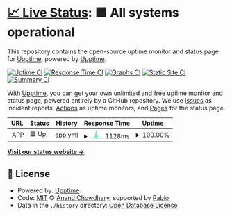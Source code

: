 # [📈 Live Status](https://upptime.github.io/upptime): <!--live status--> **🟩 All systems operational**

This repository contains the open-source uptime monitor and status page for [Upptime](https://upptime.js.org), powered by [Upptime](https://github.com/upptime/upptime).

[![Uptime CI](https://github.com/juanretamales/UppTimeMarbox/workflows/Uptime%20CI/badge.svg)](https://github.com/juanretamales/UppTimeMarbox/actions?query=workflow%3A%22Uptime+CI%22)
[![Response Time CI](https://github.com/juanretamales/UppTimeMarbox/workflows/Response%20Time%20CI/badge.svg)](https://github.com/juanretamales/UppTimeMarbox/actions?query=workflow%3A%22Response+Time+CI%22)
[![Graphs CI](https://github.com/juanretamales/UppTimeMarbox/workflows/Graphs%20CI/badge.svg)](https://github.com/juanretamales/UppTimeMarbox/actions?query=workflow%3A%22Graphs+CI%22)
[![Static Site CI](https://github.com/juanretamales/UppTimeMarbox/workflows/Static%20Site%20CI/badge.svg)](https://github.com/juanretamales/UppTimeMarbox/actions?query=workflow%3A%22Static+Site+CI%22)
[![Summary CI](https://github.com/juanretamales/UppTimeMarbox/workflows/Summary%20CI/badge.svg)](https://github.com/juanretamales/UppTimeMarbox/actions?query=workflow%3A%22Summary+CI%22)

With [Upptime](https://upptime.js.org), you can get your own unlimited and free uptime monitor and status page, powered entirely by a GitHub repository. We use [Issues](https://github.com/upptime/upptime/issues) as incident reports, [Actions](https://github.com/juanretamales/UppTimeMarbox/actions) as uptime monitors, and [Pages](https://upptime.github.io/upptime) for the status page.

<!--start: status pages-->
<!-- This summary is generated by Upptime (https://github.com/upptime/upptime) -->
<!-- Do not edit this manually, your changes will be overwritten -->
<!-- prettier-ignore -->
| URL | Status | History | Response Time | Uptime |
| --- | ------ | ------- | ------------- | ------ |
| <img alt="" src="https://icons.duckduckgo.com/ip3/app.marbox.cl.ico" height="13"> [APP](https://app.marbox.cl) | 🟩 Up | [app.yml](https://github.com/juanretamales/UppTimeMarbox/commits/HEAD/history/app.yml) | <details><summary><img alt="Response time graph" src="./graphs/app/response-time-week.png" height="20"> 1128ms</summary><br><a href="https://juanretamales.github.io/UppTimeMarbox/history/app"><img alt="Response time 535" src="https://img.shields.io/endpoint?url=https%3A%2F%2Fraw.githubusercontent.com%2Fjuanretamales%2FUppTimeMarbox%2FHEAD%2Fapi%2Fapp%2Fresponse-time.json"></a><br><a href="https://juanretamales.github.io/UppTimeMarbox/history/app"><img alt="24-hour response time 387" src="https://img.shields.io/endpoint?url=https%3A%2F%2Fraw.githubusercontent.com%2Fjuanretamales%2FUppTimeMarbox%2FHEAD%2Fapi%2Fapp%2Fresponse-time-day.json"></a><br><a href="https://juanretamales.github.io/UppTimeMarbox/history/app"><img alt="7-day response time 1128" src="https://img.shields.io/endpoint?url=https%3A%2F%2Fraw.githubusercontent.com%2Fjuanretamales%2FUppTimeMarbox%2FHEAD%2Fapi%2Fapp%2Fresponse-time-week.json"></a><br><a href="https://juanretamales.github.io/UppTimeMarbox/history/app"><img alt="30-day response time 535" src="https://img.shields.io/endpoint?url=https%3A%2F%2Fraw.githubusercontent.com%2Fjuanretamales%2FUppTimeMarbox%2FHEAD%2Fapi%2Fapp%2Fresponse-time-month.json"></a><br><a href="https://juanretamales.github.io/UppTimeMarbox/history/app"><img alt="1-year response time 535" src="https://img.shields.io/endpoint?url=https%3A%2F%2Fraw.githubusercontent.com%2Fjuanretamales%2FUppTimeMarbox%2FHEAD%2Fapi%2Fapp%2Fresponse-time-year.json"></a></details> | <details><summary><a href="https://juanretamales.github.io/UppTimeMarbox/history/app">100.00%</a></summary><a href="https://juanretamales.github.io/UppTimeMarbox/history/app"><img alt="All-time uptime 99.82%" src="https://img.shields.io/endpoint?url=https%3A%2F%2Fraw.githubusercontent.com%2Fjuanretamales%2FUppTimeMarbox%2FHEAD%2Fapi%2Fapp%2Fuptime.json"></a><br><a href="https://juanretamales.github.io/UppTimeMarbox/history/app"><img alt="24-hour uptime 100.00%" src="https://img.shields.io/endpoint?url=https%3A%2F%2Fraw.githubusercontent.com%2Fjuanretamales%2FUppTimeMarbox%2FHEAD%2Fapi%2Fapp%2Fuptime-day.json"></a><br><a href="https://juanretamales.github.io/UppTimeMarbox/history/app"><img alt="7-day uptime 100.00%" src="https://img.shields.io/endpoint?url=https%3A%2F%2Fraw.githubusercontent.com%2Fjuanretamales%2FUppTimeMarbox%2FHEAD%2Fapi%2Fapp%2Fuptime-week.json"></a><br><a href="https://juanretamales.github.io/UppTimeMarbox/history/app"><img alt="30-day uptime 99.82%" src="https://img.shields.io/endpoint?url=https%3A%2F%2Fraw.githubusercontent.com%2Fjuanretamales%2FUppTimeMarbox%2FHEAD%2Fapi%2Fapp%2Fuptime-month.json"></a><br><a href="https://juanretamales.github.io/UppTimeMarbox/history/app"><img alt="1-year uptime 99.82%" src="https://img.shields.io/endpoint?url=https%3A%2F%2Fraw.githubusercontent.com%2Fjuanretamales%2FUppTimeMarbox%2FHEAD%2Fapi%2Fapp%2Fuptime-year.json"></a></details>

<!--end: status pages-->

[**Visit our status website →**](https://upptime.github.io/upptime)

## 📄 License

- Powered by: [Upptime](https://github.com/upptime/upptime)
- Code: [MIT](./LICENSE) © [Anand Chowdhary](https://anandchowdhary.com), supported by [Pabio](https://pabio.com)
- Data in the `./history` directory: [Open Database License](https://opendatacommons.org/licenses/odbl/1-0/)
